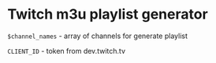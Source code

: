 # Twitch m3u playlist generator

`$channel_names` - array of channels for generate playlist

`CLIENT_ID` - token from dev.twitch.tv
